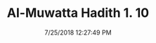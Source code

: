 ---
title        : "Al-Muwatta Hadith 1. 10"
date         : 7/25/2018 12:27:49 PM
draft        : false
type         : "hadith"
layout       : "hadith"
BookCode     : "AMH"
VolumeNumber : "1"
HadithNumber : "10"
categories  :  ["Prayer Time - The Times of Prayer"]
---